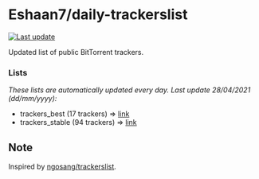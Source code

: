 
# Eshaan7/daily-trackerslist 

[![Last update](https://img.shields.io/badge/Last%20update-28/04/2021-blue.svg)](#)

Updated list of public BitTorrent trackers.

### Lists
*These lists are automatically updated every day. Last update 28/04/2021 (_dd/mm/yyyy_):*

* trackers_best (17 trackers) => [link](https://raw.githubusercontent.com/eshaan7/daily-trackerslist/master/trackers_best.txt)
* trackers_stable (94 trackers) => [link](https://raw.githubusercontent.com/eshaan7/daily-trackerslist/master/trackers_stable.txt)

## Note

Inspired by [ngosang/trackerslist](https://github.com/ngosang/trackerslist).
